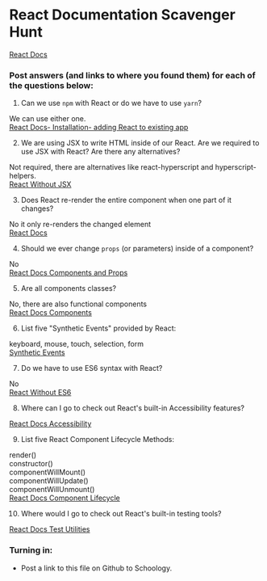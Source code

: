 # React Documentation Scavenger Hunt

[React Docs](https://facebook.github.io/react/docs/hello-world.html)

### Post answers (and links to where you found them) for each of the questions below:

1. Can we use `npm` with React or do we have to use `yarn`?

We can use either one. <br>
[React Docs- Installation- adding React to existing app](https://facebook.github.io/react/docs/installation.html)


2. We are using JSX to write HTML inside of our React. Are we required to use JSX with React? Are there any alternatives?

Not required, there are alternatives like react-hyperscript and hyperscript-helpers.<br>
[React Without JSX](https://facebook.github.io/react/docs/react-without-jsx.html)

3. Does React re-render the entire component when one part of it changes?

No it only re-renders the changed element<br>
[React Docs](https://facebook.github.io/react/docs/rendering-elements.html#react-only-updates-whats-necessary)

4. Should we ever change `props` (or parameters) inside of a component? 

No<br>
[React Docs Components and Props](https://facebook.github.io/react/docs/components-and-props.html#props-are-read-only)


5. Are all components classes? 

No, there are also functional components<br>
[React Docs Components](https://facebook.github.io/react/docs/components-and-props.html#functional-and-class-components)


6. List five "Synthetic Events" provided by React:

keyboard, mouse, touch, selection, form<br>
[Synthetic Events](https://facebook.github.io/react/docs/events.html#supported-events)

7. Do we have to use ES6 syntax with React?

No<br>
[React Without ES6](https://facebook.github.io/react/docs/react-without-es6.html)

8. Where can I go to check out React's built-in Accessibility features?

[React Docs Accessibility](https://facebook.github.io/react/docs/accessibility.html)

9. List five React Component Lifecycle Methods:

render()<br>
constructor()<br>
componentWillMount()<br>
componentWillUpdate()<br>
componentWillUnmount()<br>
[React Docs Component Lifecycle](https://facebook.github.io/react/docs/react-component.html#the-component-lifecycle)

10. Where would I go to check out React's built-in testing tools?

[React Docs Test Utilities](https://facebook.github.io/react/docs/test-utils.html)

### Turning in:

* Post a link to this file on Github to Schoology.
